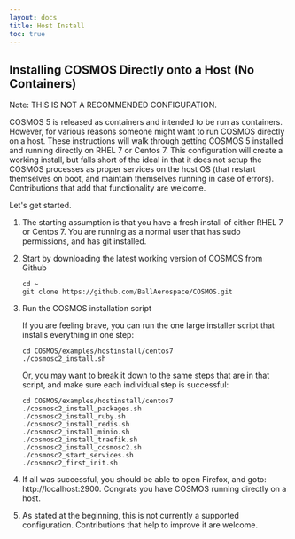 ```yaml
---
layout: docs
title: Host Install
toc: true
---
```


## Installing COSMOS Directly onto a Host (No Containers)

Note: THIS IS NOT A RECOMMENDED CONFIGURATION.

COSMOS 5 is released as containers and intended to be run as containers. However, for various reasons someone might want to run COSMOS directly on a host. These instructions will walk through getting COSMOS 5 installed and running directly on RHEL 7 or Centos 7. This configuration will create a working install, but falls short of the ideal in that it does not setup the COSMOS processes as proper services on the host OS (that restart themselves on boot, and maintain themselves running in case of errors). Contributions that add that functionality are welcome.

Let's get started.

1. The starting assumption is that you have a fresh install of either RHEL 7 or Centos 7. You are running as a normal user that has sudo permissions, and has git installed.

2. Start by downloading the latest working version of COSMOS from Github

   ```
   cd ~
   git clone https://github.com/BallAerospace/COSMOS.git
   ```

3. Run the COSMOS installation script

   If you are feeling brave, you can run the one large installer script that installs everything in one step:

   ```
   cd COSMOS/examples/hostinstall/centos7
   ./cosmosc2_install.sh
   ```

   Or, you may want to break it down to the same steps that are in that script, and make sure each individual step is successful:

   ```
   cd COSMOS/examples/hostinstall/centos7
   ./cosmosc2_install_packages.sh
   ./cosmosc2_install_ruby.sh
   ./cosmosc2_install_redis.sh
   ./cosmosc2_install_minio.sh
   ./cosmosc2_install_traefik.sh
   ./cosmosc2_install_cosmosc2.sh
   ./cosmosc2_start_services.sh
   ./cosmosc2_first_init.sh
   ```

4. If all was successful, you should be able to open Firefox, and goto: http://localhost:2900. Congrats you have COSMOS running directly on a host.

5. As stated at the beginning, this is not currently a supported configuration. Contributions that help to improve it are welcome.
